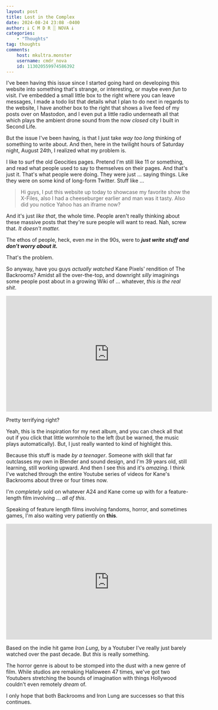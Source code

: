 ```yaml
---
layout: post
title: Lost in the Complex
date: 2024-08-24 23:08 -0400
author: 𐕣 C M D R ░ NOVA 𐕣
categories:
    - "Thoughts"
tag: thoughts
comments:
    host: mkultra.monster
    username: cmdr_nova
    id: 113020559974586392
---
```


I've been having this issue since I started going hard on developing this website into something that's strange, or interesting, or maybe even *fun* to visit. I've embedded a small little box to the right where you can leave messages, I made a todo list that details what I plan to do next in regards to the website, I have another box to the right that shows a live feed of my posts over on Mastodon, and I even put a little radio underneath all that which plays the ambient drone sound from the now *closed* city I built in Second Life.

But the issue I've been having, is that I just take *way too long* thinking of something to write about. And then, here in the twilight hours of Saturday night, August 24th, I realized what my problem is.

I like to surf the old Geocities pages. Pretend I'm still like 11 or something, and read what people used to say to themselves on their pages. And that's just it. That's what people were doing. They were just ... saying things. Like they were on some kind of long-form Twitter. Stuff like ...

>Hi guys, I put this website up today to showcase my favorite show the X-Files, also I had a cheeseburger earlier and man was it tasty. Also did you notice Yahoo has an iframe now?

And it's just *like that*, the whole time. People aren't really thinking about these massive posts that they're sure people will want to read. Nah, screw that. *It doesn't matter.*

The ethos of people, heck, even *me* in the 90s, were to ***just write stuff and don't worry about it.***

That's the problem.

So anyway, have you guys *actually watched* Kane Pixels' rendition of The Backrooms? Amidst all the over-the-top, and downright *silly* imaginings some people post about in a growing Wiki of ... whatever, *this is the real shit*.

<center>
<iframe width="560" height="315" src="https://www.youtube.com/embed/0XwlWXtpaCM?si=DLbf1V08_uVHhTUj" title="YouTube video player" frameborder="0" allow="accelerometer; autoplay; clipboard-write; encrypted-media; gyroscope; picture-in-picture; web-share" referrerpolicy="strict-origin-when-cross-origin" allowfullscreen></iframe>
</center>

Pretty terrifying right?

Yeah, this is the inspiration for my next album, and you can check all that out if you click that little wormhole to the left (but be warned, the music plays automatically). But, I just really wanted to kind of highlight this.

Because this stuff is made *by a teenager*. Someone with skill that far outclasses my own in Blender and sound design, and I'm 39 years old, still learning, still working upward. And then I see this and it's *amazing*. I think I've watched through the entire Youtube series of videos for Kane's Backrooms about three or four times now.

I'm *completely* sold on whatever A24 and Kane come up with for a feature-length film involving ... *all of this*.

Speaking of feature length films involving fandoms, horror, and sometimes games, I'm also waiting very patiently on **this**.

<center>
<iframe width="560" height="315" src="https://www.youtube.com/embed/x8E8Ryx49so?si=BTfOZzHIXx98AoIi" title="YouTube video player" frameborder="0" allow="accelerometer; autoplay; clipboard-write; encrypted-media; gyroscope; picture-in-picture; web-share" referrerpolicy="strict-origin-when-cross-origin" allowfullscreen></iframe>
</center>

Based on the indie hit game *Iron Lung*, by a Youtuber I've really just barely watched over the past decade. But *this* is really something.

The horror genre is about to be stomped into the dust with a new genre of film. While studios are remaking Halloween 47 times, we've got two Youtubers stretching the bounds of imagination with things Hollywood couldn't even remotely *dream* of.

I only hope that both Backrooms and Iron Lung are successes so that this continues.